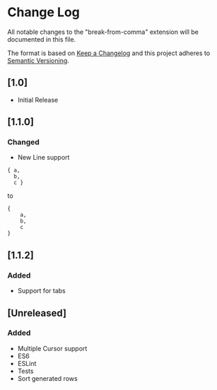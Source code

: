 # Change Log
All notable changes to the "break-from-comma" extension will be documented in this file.

The format is based on [Keep a Changelog](http://keepachangelog.com/) 
and this project adheres to [Semantic Versioning](http://semver.org/).

## [1.0]
- Initial Release

## [1.1.0]
### Changed
- New Line support
```
{ a,
  b,
  c }
```
to
```
{
    a,
    b,
    c
}
```

## [1.1.2]
### Added
- Support for tabs

## [Unreleased]
### Added
- Multiple Cursor support
- ES6
- ESLint
- Tests
- Sort generated rows
